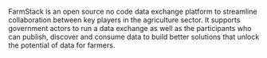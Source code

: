 FarmStack is an open source no code data exchange platform to streamline collaboration between key players in the agriculture sector. It supports government actors to run a data exchange as well as the participants who can publish, discover and consume data to build better solutions that unlock the potential of data for farmers.
